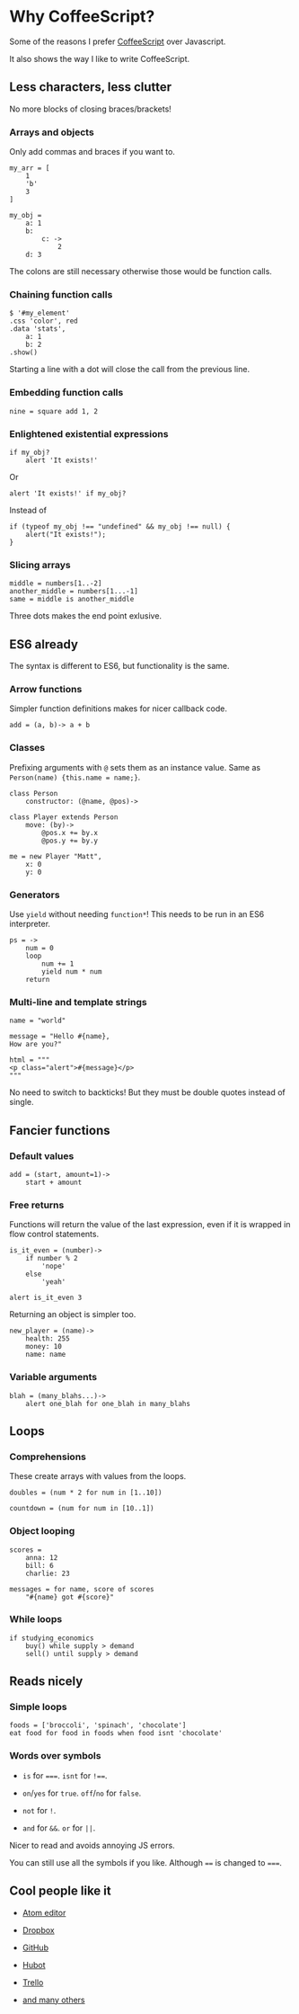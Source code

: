 # Why CoffeeScript?

Some of the reasons I prefer [CoffeeScript](http://coffeescript.org/)
over Javascript.

It also shows the way I like to write CoffeeScript.


## Less characters, less clutter

No more blocks of closing braces/brackets!


### Arrays and objects

Only add commas and braces if you want to.

	my_arr = [
		1
		'b'
		3
	]

	my_obj =
		a: 1
		b:
			c: ->
				2
		d: 3

The colons are still necessary otherwise those would be function calls.


### Chaining function calls

	$ '#my_element'
	.css 'color', red
	.data 'stats',
		a: 1
		b: 2
	.show()

Starting a line with a dot will close the call from the previous line.


### Embedding function calls

	nine = square add 1, 2


### Enlightened existential expressions

	if my_obj?
		alert 'It exists!'

Or

	alert 'It exists!' if my_obj?

Instead of

	if (typeof my_obj !== "undefined" && my_obj !== null) {
		alert("It exists!");
	}


### Slicing arrays

	middle = numbers[1..-2]
	another_middle = numbers[1...-1]
	same = middle is another_middle

Three dots makes the end point exlusive.


## ES6 already

The syntax is different to ES6, but functionality is the same.


### Arrow functions

Simpler function definitions makes for nicer callback code.

	add = (a, b)-> a + b


### Classes

Prefixing arguments with `@` sets them as an instance value.
Same as `Person(name) {this.name = name;}`.

	class Person
		constructor: (@name, @pos)->

	class Player extends Person
		move: (by)->
			@pos.x += by.x
			@pos.y += by.y

	me = new Player "Matt",
		x: 0
		y: 0


### Generators

Use `yield` without needing `function*`!
This needs to be run in an ES6 interpreter.

	ps = ->
		num = 0
		loop
			num += 1
			yield num * num
		return


### Multi-line and template strings

	name = "world"

	message = "Hello #{name},
	How are you?"

	html = """
	<p class="alert">#{message}</p>
	"""

No need to switch to backticks!
But they must be double quotes instead of single.


## Fancier functions

### Default values

	add = (start, amount=1)->
		start + amount


### Free returns

Functions will return the value of the last expression, even if it is
wrapped in flow control statements.

	is_it_even = (number)->
		if number % 2
			'nope'
		else
			'yeah'

	alert is_it_even 3


Returning an object is simpler too.

	new_player = (name)->
		health: 255
		money: 10
		name: name


### Variable arguments

	blah = (many_blahs...)->
		alert one_blah for one_blah in many_blahs


## Loops

### Comprehensions

These create arrays with values from the loops.

	doubles = (num * 2 for num in [1..10])

	countdown = (num for num in [10..1])


### Object looping

	scores =
		anna: 12
		bill: 6
		charlie: 23

	messages = for name, score of scores
		"#{name} got #{score}"


### While loops

	if studying_economics
		buy() while supply > demand
		sell() until supply > demand


## Reads nicely

### Simple loops

	foods = ['broccoli', 'spinach', 'chocolate']
	eat food for food in foods when food isnt 'chocolate'


### Words over symbols

- `is` for `===`. `isnt` for `!==`.

- `on`/`yes` for `true`. `off`/`no` for `false`.

- `not` for `!`.

- `and` for `&&`. `or` for `||`.

Nicer to read and avoids annoying JS errors.

You can still use all the symbols if you like.
Although `==` is changed to `===`.


## Cool people like it

- [Atom editor](https://github.com/atom/atom)

- [Dropbox](https://blogs.dropbox.com/tech/2012/09/dropbox-dives-into-coffeescript/)

- [GitHub](https://github.com/styleguide/javascript)

- [Hubot](https://hubot.github.com/)

- [Trello](https://trello.com/)

- [and many others](https://github.com/jashkenas/coffeescript/wiki/In%20The%20Wild)
